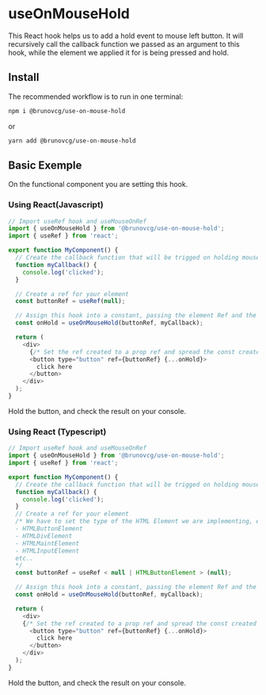 # useOnMouseHold

This React hook helps us to add a hold event to mouse left button.
It will recursively call the callback function we passed as an argument to this hook, while the element we applied it for is being pressed and hold.

## Install

The recommended workflow is to run in one terminal:

```bash
npm i @brunovcg/use-on-mouse-hold
```

or

```bash
yarn add @brunovcg/use-on-mouse-hold
```

## Basic Exemple

On the functional component you are setting this hook.

### Using React(Javascript)

```javascript
// Import useRef hook and useMouseOnRef
import { useOnMouseHold } from '@brunovcg/use-on-mouse-hold';
import { useRef } from 'react';

export function MyComponent() {
  // Create the callback function that will be trigged on holding mouse button on the refered element
  function myCallback() {
    console.log('clicked');
  }

  // Create a ref for your element
  const buttonRef = useRef(null);

  // Assign this hook into a constant, passing the element Ref and the callback function
  const onHold = useOnMouseHold(buttonRef, myCallback);

  return (
    <div>
      {/* Set the ref created to a prop ref and spread the const created to store the hook return  */}
      <button type="button" ref={buttonRef} {...onHold}>
        click here
      </button>
    </div>
  );
}
```

Hold the button, and check the result on your console.

### Using React (Typescript)

```javascript
// Import useRef hook and useMouseOnRef
import { useOnMouseHold } from '@brunovcg/use-on-mouse-hold';
import { useRef } from 'react';

export function MyComponent() {
  // Create the callback function that will be trigged on holding mouse button on the refered element
  function myCallback() {
    console.log('clicked');
  }
  // Create a ref for your element
  /* We have to set the type of the HTML Element we are implementing, e.g. 
  - HTMLButtonElement
  - HTMLDivElement
  - HTMLMaintElement
  - HTMLInputElement
  etc..
  */
  const buttonRef = useRef < null | HTMLButtonElement > (null);

  // Assign this hook into a constant, passing the element Ref and the callback function
  const onHold = useOnMouseHold(buttonRef, myCallback);

  return (
    <div>
    {/* Set the ref created to a prop ref and spread the const created to store the hook return  */}
      <button type="button" ref={buttonRef} {...onHold}>
        click here
      </button>
    </div>
  );
}
```

Hold the button, and check the result on your console.
